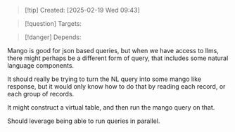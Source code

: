
>[!tip] Created: [2025-02-19 Wed 09:43]

>[!question] Targets: 

>[!danger] Depends: 

Mango is good for json based queries, but when we have access to llms, there might perhaps be a different form of query, that includes some natural language components.

It should really be trying to turn the NL query into some mango like response, but it would only know how to do that by reading each record, or each group of records.

It might construct a virtual table, and then run the mango query on that.

Should leverage being able to run queries in parallel.